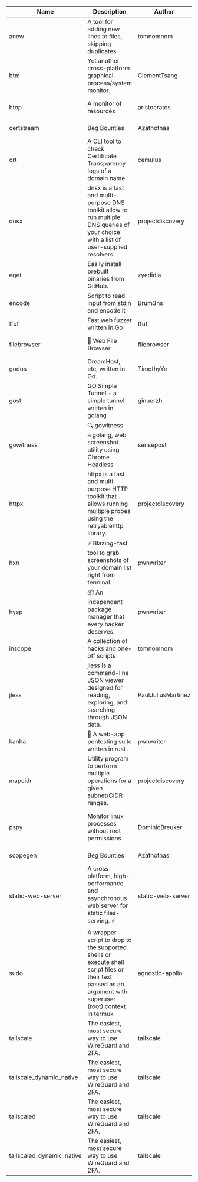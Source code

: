 | Name | Description | Author | Repository | Stars | Version | Updated | Size | SHA256SUM | B3SUM | Source | Language | License |
| ---- | ----------- | ------ | ---------- | ----- | ------- | ------- | ---- | --- | ------ | --------|-------- | ------- |
| anew | A tool for adding new lines to files, skipping duplicates | tomnomnom | [https://github.com/tomnomnom/anew](https://github.com/tomnomnom/anew) | 1097 | v0.1.1 | 2022-03-15T22:35:31Z | 1.41 MB | 60ae6904f173f0f5d2707efc74772cd4e66a21d49d09936af69309c374a438f6 | c669eacfc5ec6f07466d784fefd3802ab0ff19419521fc0a59a63586d03338a9 | https://raw.githubusercontent.com/Azathothas/Toolpacks/main/aarch64_arm64_v8a_Android/anew | Go | MIT License |
| btm | Yet another cross-platform graphical process/system monitor. | ClementTsang | [https://github.com/ClementTsang/bottom](https://github.com/ClementTsang/bottom) | 7994 | 0.9.6 | 2023-08-27T01:43:44Z | 3.07 MB | f7b156c773fbfc3b497493b4a994298713604ab364296e8fc32d83d9623402bb | b0323ba22b4fe7a0ef61cae8949379ed98bea923648c54dc9dad0ebb51bddee0 | https://raw.githubusercontent.com/Azathothas/Toolpacks/main/aarch64_arm64_v8a_Android/btm | Rust | MIT License |
| btop | A monitor of resources | aristocratos | [https://github.com/aristocratos/btop](https://github.com/aristocratos/btop) | 14107 | v1.2.13 | 2022-11-06T21:36:41Z |  |  |  |  | C++ | Apache License 2.0 |
| certstream |  Beg Bounties | Azathothas | [https://github.com/Azathothas/Arsenal](https://github.com/Azathothas/Arsenal) | 6 | null |  | 4.48 MB | 5db51c48a0df30d0c887c62a43d63457f5a69a1d878729c80dc3385020a28f95 | 17358f325824b5e8e3726706a631ba65728b000345994291258c7a05c01e4ec3 | https://raw.githubusercontent.com/Azathothas/Toolpacks/main/aarch64_arm64_v8a_Android/certstream | Shell | null |
| crt | A CLI tool to check Certificate Transparency logs of a domain name. | cemulus | [https://github.com/cemulus/crt](https://github.com/cemulus/crt) | 63 | v0.1.0 | 2022-03-08T21:41:54Z | 4.63 MB | b7c4b84868ca66b95a8bb8b0d4dac1635e272b000d352cf03bfd779928c5ff3d | d569425c0d984ed9dd4f0f4da8500aa089447e592f73038ad78824f4304aa120 | https://raw.githubusercontent.com/Azathothas/Toolpacks/main/aarch64_arm64_v8a_Android/crt | Go | Apache License 2.0 |
| dnsx | dnsx is a fast and multi-purpose DNS toolkit allow to run multiple DNS queries of your choice with a list of user-supplied resolvers. | projectdiscovery | [https://github.com/projectdiscovery/dnsx](https://github.com/projectdiscovery/dnsx) | 1793 | v1.1.6 | 2023-11-11T19:20:44Z | 24.79 MB | a4394fd1f308778558311942ecc7dfac4cd79d295c8e18fe12338bb99632e10f | b9f4c5c4c13d69fc0cb6c4b05f70dee848abae89851cc9830f8bc9a7114efca6 | https://raw.githubusercontent.com/Azathothas/Toolpacks/main/aarch64_arm64_v8a_Android/dnsx | Go | MIT License |
| eget | Easily install prebuilt binaries from GitHub. | zyedidia | [https://github.com/zyedidia/eget](https://github.com/zyedidia/eget) | 639 | v1.3.3 | 2023-02-22T05:15:46Z | 6.49 MB | 6cfa5c5072cbff897057d8b142637feedd230c5243cddacb616c7a2fbd6e67db | b942655c6c954f76210163a217748e2565dc816a5b134c25924ef1fd96860b56 | https://raw.githubusercontent.com/Azathothas/Toolpacks/main/aarch64_arm64_v8a_Android/eget | Go | MIT License |
| encode | Script to read input from stdin and encode it | Brum3ns | [https://github.com/Brum3ns/encode](https://github.com/Brum3ns/encode) | 18 | null |  | 2.49 MB | 33746ccee5b3940dcced24b6f8b2cb12220564c27fab3c761227999ed75b6863 | 9d317683e734a2da8fb90ed6de5f178890139bdb349681455101b13265b4a72d | https://raw.githubusercontent.com/Azathothas/Toolpacks/main/aarch64_arm64_v8a_Android/encode | Go | MIT License |
| ffuf | Fast web fuzzer written in Go | ffuf | [https://github.com/ffuf/ffuf](https://github.com/ffuf/ffuf) | 10545 | v2.1.0 | 2023-09-16T12:23:19Z | 8.18 MB | 8ce46bb6420a8e74e55ecf571cb49b1d6abded0c3ed90126c4ffe796ad230d8a | aa781c08392ea45ac68e82f3160bfc5d8d062706209c5386dfc88c675613b734 | https://raw.githubusercontent.com/Azathothas/Toolpacks/main/aarch64_arm64_v8a_Android/ffuf | Go | MIT License |
| filebrowser | 📂 Web File Browser | filebrowser | [https://github.com/filebrowser/filebrowser](https://github.com/filebrowser/filebrowser) | 21591 | v2.26.0 | 2023-11-02T21:58:20Z | 13.29 MB | a7d47ddc03672bb92eb2d8bb7f6e50d34c7afe1f808baba0fe56489befcf63ee | 4915dc5dbf25511a00c8f8673e532ec1b6a8321351af8bb4248fc41bc9375559 | https://raw.githubusercontent.com/Azathothas/Toolpacks/main/aarch64_arm64_v8a_Android/filebrowser | Go | Apache License 2.0 |
| godns |  DreamHost, etc, written in Go. | TimothyYe | [https://github.com/TimothyYe/godns](https://github.com/TimothyYe/godns) | 1372 | v3.0.4 | 2023-10-22T12:12:07Z | 11.80 MB | fe421b1b0f8315b72086c1c886bc2f9c4fb35664e3da56b2b6b9e05322fc27d3 | 85ff61c2fe90d1c2253082ef58d6fee203e83b1777032f1db3521a929def21ea | https://raw.githubusercontent.com/Azathothas/Toolpacks/main/aarch64_arm64_v8a_Android/godns | Go | Apache License 2.0 |
| gost | GO Simple Tunnel - a simple tunnel written in golang | ginuerzh | [https://github.com/ginuerzh/gost](https://github.com/ginuerzh/gost) | 14305 | v2.11.5 | 2023-01-20T06:46:05Z |  |  |  |  | Go | MIT License |
| gowitness | 🔍 gowitness - a golang, web screenshot utility using Chrome Headless | sensepost | [https://github.com/sensepost/gowitness](https://github.com/sensepost/gowitness) | 2449 | 2.5.1 | 2023-10-29T11:11:30Z | 25.76 MB | 9d3e6745246e6fa60750104af4088fe8239ffbcb2574d161d1cb37f7d9d2cb95 | 613c89ac214256aecf31d28d3070c52ae1fc8bfbfbf0c8de51bfd6fd58d5ce12 | https://raw.githubusercontent.com/Azathothas/Toolpacks/main/aarch64_arm64_v8a_Android/gowitness | Go | GNU General Public License v3.0 |
| httpx | httpx is a fast and multi-purpose HTTP toolkit that allows running multiple probes using the retryablehttp library. | projectdiscovery | [https://github.com/projectdiscovery/httpx](https://github.com/projectdiscovery/httpx) | 6150 | v1.3.7 | 2023-11-13T07:26:10Z | 39.73 MB | 83940622d612110f26df6743d016919a6a4b5e5a56221c117722ecb578fa39ac | 12588f77a20ca3555a43d9a65c212325c5b7d3985008bdb098d462d6928487a8 | https://raw.githubusercontent.com/Azathothas/Toolpacks/main/aarch64_arm64_v8a_Android/httpx | Go | MIT License |
| hxn | ⚡ Blazing-fast tool to grab screenshots of your domain list right from terminal. | pwnwriter | [https://github.com/pwnwriter/haylxon](https://github.com/pwnwriter/haylxon) | 345 | v0.1.9 | 2023-11-03T07:24:19Z | 6.02 MB | 2201497af6ee469d3c5e6d4483d6a66aafe5327ec404721b5c2ba9e8d4fa1a32 | fe2b50a8337d91700fddab93b9b3aa3dde0d2f6e3292c724ae19ff116f63d826 | https://raw.githubusercontent.com/Azathothas/Toolpacks/main/aarch64_arm64_v8a_Android/hxn | Rust | MIT License |
| hysp | 📦 An independent package manager that every hacker deserves. | pwnwriter | [https://github.com/pwnwriter/hysp](https://github.com/pwnwriter/hysp) | 239 | v0.1.1 | 2023-11-26T11:07:49Z | 3.11 MB | c250b266fe1c65c600a5fe8e840fe8c179b10b4904cbf473207d31e9db4cc11f | 11f465f311226875d97e295657dd0331b11bbdbacd9c4418f424c6fe125c43c9 | https://raw.githubusercontent.com/Azathothas/Toolpacks/main/aarch64_arm64_v8a_Android/hysp | Rust | MIT License |
| inscope | A collection of hacks and one-off scripts | tomnomnom | [https://github.com/tomnomnom/hacks](https://github.com/tomnomnom/hacks) | 1943 | null |  | 1.79 MB | 95401a315b97f0d61c308b05a95f3583290ea6c36b92c1626d9d72d28e5521e1 | 90928f3c694a68aea954324815954028ef95f4329a42d0e918c6c18d5d644a98 | https://raw.githubusercontent.com/Azathothas/Toolpacks/main/aarch64_arm64_v8a_Android/inscope | Go | null |
| jless | jless is a command-line JSON viewer designed for reading, exploring, and searching through JSON data. | PaulJuliusMartinez | [https://github.com/PaulJuliusMartinez/jless](https://github.com/PaulJuliusMartinez/jless) | 4266 | v0.9.0 | 2023-07-17T02:51:34Z | 1.74 MB | c18714dfda0902dd1bff7724b8e72ac0083fa24abf0b30fb65775d69c670df82 | 4b9770816f2865e3d41d826ecea6c01fde4c08e3ad409854a508714dffb6f642 | https://raw.githubusercontent.com/Azathothas/Toolpacks/main/aarch64_arm64_v8a_Android/jless | Rust | MIT License |
| kanha | 🦚 A web-app pentesting suite written in rust . | pwnwriter | [https://github.com/pwnwriter/kanha](https://github.com/pwnwriter/kanha) | 214 | v-v0.1.2 | 2023-10-17T16:42:52Z | 2.79 MB | 7e01e9e1f90f0c4e1f1c6d102dd37868eb11816b95c3cc8b506fa4943c2d4023 | e6dfcfed508886ede3f898a9e51b3a9a768af00ca4df7ca7a9a52648fc2a7181 | https://raw.githubusercontent.com/Azathothas/Toolpacks/main/aarch64_arm64_v8a_Android/kanha | Rust | MIT License |
| mapcidr | Utility program to perform multiple operations for a given subnet/CIDR ranges. | projectdiscovery | [https://github.com/projectdiscovery/mapcidr](https://github.com/projectdiscovery/mapcidr) | 857 | v1.1.16 | 2023-11-23T07:59:56Z | 22.09 MB | 273b85acc0cfeef661c899af9be070c3ced732ac671902f2cc6ee74cc1ea6983 | cb7a9b3a000ce731078b4ea6db824548fbdd0fe8e4b190f5030b50deb3c519fb | https://raw.githubusercontent.com/Azathothas/Toolpacks/main/aarch64_arm64_v8a_Android/mapcidr | Go | MIT License |
| pspy | Monitor linux processes without root permissions | DominicBreuker | [https://github.com/DominicBreuker/pspy](https://github.com/DominicBreuker/pspy) | 4242 | v1.2.1 | 2023-01-17T21:10:08Z | 3.48 MB | 9bce2e2ac6bc6f402814ce08a7575665c3fc329fb631e953ede4bdae6b21adf3 | c00f2dd2d877101c23c5bbfb4bb14a2268e1411387d9737055f4ecf8056987db | https://raw.githubusercontent.com/Azathothas/Toolpacks/main/aarch64_arm64_v8a_Android/pspy | Go | GNU General Public License v3.0 |
| scopegen |  Beg Bounties | Azathothas | [https://github.com/Azathothas/Arsenal](https://github.com/Azathothas/Arsenal) | 6 | null |  | 1.54 MB | 80e085ef49d5aad65ca6c5f6f1e3643bde56158ea2a616624b4b82d8bfe2eca8 | 5a4510624a2c3bd8738773185e50576add15b948f60c481f942acc8fb1feb25b | https://raw.githubusercontent.com/Azathothas/Toolpacks/main/aarch64_arm64_v8a_Android/scopegen | Shell | null |
| static-web-server | A cross-platform, high-performance and asynchronous web server for static files-serving. ⚡ | static-web-server | [https://github.com/static-web-server/static-web-server](https://github.com/static-web-server/static-web-server) | 919 | v2.24.1 | 2023-11-14T23:15:43Z | 6.40 MB | 0d8df2b3e8795bc8625cfd7ac342043a2898788b092029d1b7968dd4c09b9f91 | 8c0071186430e9c7c829f6311e906ed50ac9e902b605f3d8b9177cde8f646043 | https://raw.githubusercontent.com/Azathothas/Toolpacks/main/aarch64_arm64_v8a_Android/static-web-server | Rust | Apache License 2.0 |
| sudo | A wrapper script to drop to the supported shells or execute shell script files or their text passed as an argument with superuser (root) context in termux | agnostic-apollo | [https://github.com/agnostic-apollo/sudo](https://github.com/agnostic-apollo/sudo) | 60 | v0.2.0 | 2021-04-10T21:03:11Z | 0.24 MB | 9e56787b3ca489a9eb9e3a64f54944aa92c728d18576972ef7ef6bb10ca6462c | 261a7ec6cf5ed2fbc82f8128f2583eda7faeb8939b9e08143046f0b046e504ae | https://raw.githubusercontent.com/Azathothas/Toolpacks/main/aarch64_arm64_v8a_Android/sudo | Shell | MIT License |
| tailscale | The easiest, most secure way to use WireGuard and 2FA. | tailscale | [https://github.com/tailscale/tailscale](https://github.com/tailscale/tailscale) | 14445 | v1.54.1 | 2023-11-30T18:44:21Z | 10.48 MB | 805d77421f4de5d4dd4c763754557e0d05f82bb0685a3395b4f61e2d80fcbaff | 916f0eb999d9c06d9f7460b501c1c8534e9baf1868a282fb34b22612219fd74c | https://raw.githubusercontent.com/Azathothas/Toolpacks/main/aarch64_arm64_v8a_Android/tailscale | Go | BSD 3-Clause New or Revised License |
| tailscale_dynamic_native | The easiest, most secure way to use WireGuard and 2FA. | tailscale | [https://github.com/tailscale/tailscale](https://github.com/tailscale/tailscale) | 14445 | v1.54.1 | 2023-11-30T18:44:21Z | 10.78 MB | c20944bcf45b7d4549ed3cd215e85e11b4426812d5bfb78eff9338fe5048ba13 | 87ccb8193640694a11593fb890a942921bca81328fade4fb712d04be1ad6c093 | https://raw.githubusercontent.com/Azathothas/Toolpacks/main/aarch64_arm64_v8a_Android/tailscale_dynamic_native | Go | BSD 3-Clause New or Revised License |
| tailscaled | The easiest, most secure way to use WireGuard and 2FA. | tailscale | [https://github.com/tailscale/tailscale](https://github.com/tailscale/tailscale) | 14445 | v1.54.1 | 2023-11-30T18:44:21Z | 19.47 MB | 6b908efd3b0d4465edf50706bccbd36091333f8ec166a68bea6f605059de9b99 | fcd798d10ef194e71bdae2997a310f2ab09fcfecf78047d6071f5905c7e94420 | https://raw.githubusercontent.com/Azathothas/Toolpacks/main/aarch64_arm64_v8a_Android/tailscaled | Go | BSD 3-Clause New or Revised License |
| tailscaled_dynamic_native | The easiest, most secure way to use WireGuard and 2FA. | tailscale | [https://github.com/tailscale/tailscale](https://github.com/tailscale/tailscale) | 14445 | v1.54.1 | 2023-11-30T18:44:21Z | 20.48 MB | cd951f4177b54947a58f362ba11d93e0e4a33eeb474307e6c6cccd52ec064646 | 35ff2b454a82a135fdf2495d8bf3bb02d8660e33e9e2f329b5c3a3d18210a955 | https://raw.githubusercontent.com/Azathothas/Toolpacks/main/aarch64_arm64_v8a_Android/tailscaled_dynamic_native | Go | BSD 3-Clause New or Revised License |
